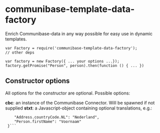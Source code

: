 # communibase-template-data-factory

Enrich Communibase-data in any way possible for easy use in dynamic templates.

```
var Factory = require('communibase-template-data-factory');
// other deps

var factory = new Factory({ ... your options ...});
factory.getPromise("Person", person).then(function () { ... })

```

## Constructor options

All options for the constructor are optional. Possible options:

__cbc__: an instance of the Communibase Connector. Will be spawned if not supplied
__stxt__: a Javascript-object containing optional translations, e.g.:
```{ 
    "Address.countryCode.NL": "Nederland",
    "Person.firstName": "Voornaam" 
 }```